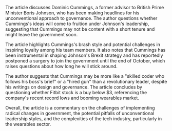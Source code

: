 The article discusses Dominic Cummings, a former advisor to British Prime Minister Boris Johnson, who has been making headlines for his unconventional approach to governance. The author questions whether Cummings's ideas will come to fruition under Johnson's leadership, suggesting that Cummings may not be content with a short tenure and might leave the government soon.

The article highlights Cummings's brash style and potential challenges in inspiring loyalty among his team members. It also notes that Cummings has been instrumental in shaping Johnson's Brexit strategy and has reportedly postponed a surgery to join the government until the end of October, which raises questions about how long he will stick around.

The author suggests that Cummings may be more like a "skilled coder who follows his boss's brief" or a "hired gun" than a revolutionary leader, despite his writings on design and governance. The article concludes by questioning whether Fitbit stock is a buy below $3, referencing the company's recent record lows and booming wearables market.

Overall, the article is a commentary on the challenges of implementing radical changes in government, the potential pitfalls of unconventional leadership styles, and the complexities of the tech industry, particularly in the wearables sector.